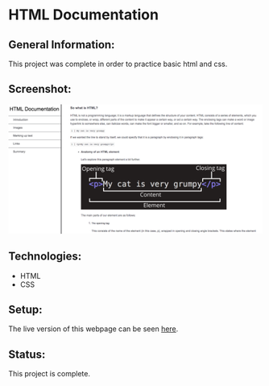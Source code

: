 # HTML Documentation

## General Information:
This project was complete in order to practice basic html and css.
## Screenshot:
![HTML Documentation clone screenshot](documentation-screenshot.png)
## Technologies:
- HTML
- CSS

## Setup: 
The live version of this webpage can be seen [here](https://tpsst5.github.io/html_documentation_clone/).

## Status:
This project is complete.